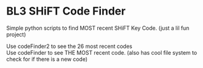 # BL3 SHiFT Code Finder
Simple python scripts to find MOST recent SHiFT Key Code. (just a lil fun project)

Use codeFinder2 to see the 26 most recent codes \
Use codeFinder to see THE MOST recent code. (also has cool file system to check for if there is a new code)


